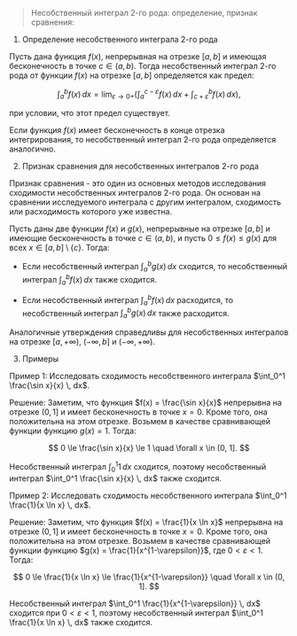 >Несобственный интеграл 2-го рода: определение, признак сравнения:

1. Определение несобственного интеграла 2-го рода

Пусть дана функция $f(x)$, непрерывная на отрезке $[a, b]$ и имеющая бесконечность в точке $c \in (a, b)$. Тогда несобственный интеграл 2-го рода от функции $f(x)$ на отрезке $[a, b]$ определяется как предел:

$$
\int_a^b f(x) \, dx = \lim_{\varepsilon \to 0+} \left( \int_a^{c-\varepsilon} f(x) \, dx + \int_{c+\varepsilon}^b f(x) \, dx \right),
$$

при условии, что этот предел существует.

Если функция $f(x)$ имеет бесконечность в конце отрезка интегрирования, то несобственный интеграл 2-го рода определяется аналогично.

2. Признак сравнения для несобственных интегралов 2-го рода

Признак сравнения - это один из основных методов исследования сходимости несобственных интегралов 2-го рода. Он основан на сравнении исследуемого интеграла с другим интегралом, сходимость или расходимость которого уже известна.

Пусть даны две функции $f(x)$ и $g(x)$, непрерывные на отрезке $[a, b]$ и имеющие бесконечность в точке $c \in (a, b)$, и пусть $0 \le f(x) \le g(x)$ для всех $x \in [a, b] \setminus \{c\}$. Тогда:

- Если несобственный интеграл $\int_a^b g(x) \, dx$ сходится, то несобственный интеграл $\int_a^b f(x) \, dx$ также сходится.

- Если несобственный интеграл $\int_a^b f(x) \, dx$ расходится, то несобственный интеграл $\int_a^b g(x) \, dx$ также расходится.

Аналогичные утверждения справедливы для несобственных интегралов на отрезке $[a, +\infty)$, $(-\infty, b]$ и $(-\infty, +\infty)$.

3. Примеры

Пример 1: Исследовать сходимость несобственного интеграла $\int_0^1 \frac{\sin x}{x} \, dx$.

Решение: Заметим, что функция $f(x) = \frac{\sin x}{x}$ непрерывна на отрезке $(0, 1]$ и имеет бесконечность в точке $x = 0$. Кроме того, она положительна на этом отрезке. Возьмем в качестве сравнивающей функции функцию $g(x) = 1$. Тогда:

$$
0 \le \frac{\sin x}{x} \le 1 \quad \forall x \in (0, 1].
$$

Несобственный интеграл $\int_0^1 1 \, dx$ сходится, поэтому несобственный интеграл $\int_0^1 \frac{\sin x}{x} \, dx$ также сходится.

Пример 2: Исследовать сходимость несобственного интеграла $\int_0^1 \frac{1}{x \ln x} \, dx$.

Решение: Заметим, что функция $f(x) = \frac{1}{x \ln x}$ непрерывна на отрезке $(0, 1]$ и имеет бесконечность в точке $x = 0$. Кроме того, она положительна на этом отрезке. Возьмем в качестве сравнивающей функции функцию $g(x) = \frac{1}{x^{1-\varepsilon}}$, где $0 < \varepsilon < 1$. Тогда:

$$
0 \le \frac{1}{x \ln x} \le \frac{1}{x^{1-\varepsilon}} \quad \forall x \in (0, 1].
$$

Несобственный интеграл $\int_0^1 \frac{1}{x^{1-\varepsilon}} \, dx$ сходится при $0 < \varepsilon < 1$, поэтому несобственный интеграл $\int_0^1 \frac{1}{x \ln x} \, dx$ также сходится.

